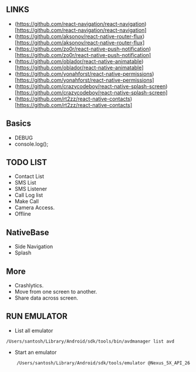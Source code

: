 ## LINKS
* (https://github.com/react-navigation/react-navigation)[https://github.com/react-navigation/react-navigation]
* (https://github.com/aksonov/react-native-router-flux)[https://github.com/aksonov/react-native-router-flux]
* (https://github.com/zo0r/react-native-push-notification)[https://github.com/zo0r/react-native-push-notification]
* (https://github.com/oblador/react-native-animatable)[https://github.com/oblador/react-native-animatable]
* (https://github.com/yonahforst/react-native-permissions)[https://github.com/yonahforst/react-native-permissions]
* (https://github.com/crazycodeboy/react-native-splash-screen)[https://github.com/crazycodeboy/react-native-splash-screen]
* (https://github.com/rt2zz/react-native-contacts)[https://github.com/rt2zz/react-native-contacts]


## Basics
* DEBUG
* console.log();

## TODO LIST 
* Contact List
* SMS List
* SMS Listener
* Call Log list
* Make Call
* Camera Access.
* Offline

## NativeBase
* Side Navigation
* Splash 

## More
* Crashlytics. 
* Move from one screen to another. 
* Share data across screen.


## RUN EMULATOR
* List all emulator
```
/Users/santosh/Library/Android/sdk/tools/bin/avdmanager list avd
```

* Start an emulator
```
    /Users/santosh/Library/Android/sdk/tools/emulator @Nexus_5X_API_26
```
